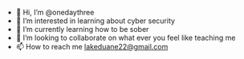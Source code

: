 - 👋 Hi, I’m @onedaythree
- 👀 I’m interested in learning about cyber security
- 🌱 I’m currently learning how to be sober
- 💞️ I’m looking to collaborate on what ever you feel like teaching me
- 📫 How to reach me lakeduane22@gmail.com

<!---
onedaythree/onedaythree is a ✨ special ✨ repository because its `README.md` (this file) appears on your GitHub profile.
You can click the Preview link to take a look at your changes.
--->
